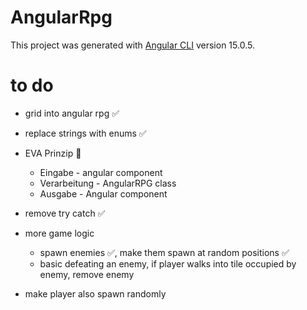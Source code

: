 # AngularRpg

This project was generated with [Angular CLI](https://github.com/angular/angular-cli) version 15.0.5.

# to do

- grid into angular rpg ✅

- replace strings with enums ✅


- EVA Prinzip 🤔
	- Eingabe - angular component
	- Verarbeitung - AngularRPG class
	- Ausgabe - Angular component


- remove try catch ✅

- more game logic
	- spawn enemies ✅, make them spawn at random positions ✅
	- basic defeating an enemy, if player walks into tile occupied by enemy, remove enemy

- make player also spawn randomly
